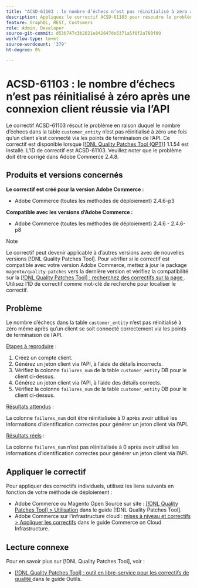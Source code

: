 ```yaml
---
title: "ACSD-61103 : le nombre d’échecs n’est pas réinitialisé à zéro après une connexion client réussie via l’API"
description: Appliquez le correctif ACSD-61103 pour résoudre le problème Adobe Commerce en raison duquel le nombre d’échecs dans la table &grave;customer_entity&grave; n’est pas réinitialisé à zéro une fois qu’un client s’est connecté via les points de terminaison de l’API.
feature: GraphQL, REST, Customers
role: Admin, Developer
source-git-commit: d53b747c3b2021e842647de5371a5f0f2a760f09
workflow-type: tm+mt
source-wordcount: '379'
ht-degree: 0%

---
```



# ACSD-61103 : le nombre d’échecs n’est pas réinitialisé à zéro après une connexion client réussie via l’API

Le correctif ACSD-61103 résout le problème en raison duquel le nombre d’échecs dans la table `customer_entity` n’est pas réinitialisé à zéro une fois qu’un client s’est connecté via les points de terminaison de l’API. Ce correctif est disponible lorsque [[!DNL Quality Patches Tool (QPT)]](/help/tools/quality-patches-tool/quality-patches-tool-to-self-serve-quality-patches.md) 1.1.54 est installé. L’ID de correctif est ACSD-61103. Veuillez noter que le problème doit être corrigé dans Adobe Commerce 2.4.8.

## Produits et versions concernés

**Le correctif est créé pour la version Adobe Commerce :**

* Adobe Commerce (toutes les méthodes de déploiement) 2.4.6-p3

**Compatible avec les versions d’Adobe Commerce :**

* Adobe Commerce (toutes les méthodes de déploiement) 2.4.6 - 2.4.6-p8

>[!NOTE]
>
>Le correctif peut devenir applicable à d’autres versions avec de nouvelles versions [!DNL Quality Patches Tool]. Pour vérifier si le correctif est compatible avec votre version Adobe Commerce, mettez à jour le package `magento/quality-patches` vers la dernière version et vérifiez la compatibilité sur la [[!DNL Quality Patches Tool] : recherchez des correctifs sur la page ](https://experienceleague.adobe.com/tools/commerce-quality-patches/index.html?lang=fr). Utilisez l’ID de correctif comme mot-clé de recherche pour localiser le correctif.

## Problème

Le nombre d’échecs dans la table `customer_entity` n’est pas réinitialisé à zéro même après qu’un client se soit connecté correctement via les points de terminaison de l’API.

<u>Étapes à reproduire</u> :

1. Créez un compte client.
1. Générez un jeton client via l’API, à l’aide de détails incorrects.
1. Vérifiez la colonne `failures_num` de la table `customer_entity` DB pour le client ci-dessus.
1. Générez un jeton client via l’API, à l’aide des détails corrects.
1. Vérifiez la colonne `failures_num` de la table `customer_entity` DB pour le client ci-dessus.

<u>Résultats attendus</u> :

La colonne `failures_num` doit être réinitialisée à 0 après avoir utilisé les informations d’identification correctes pour générer un jeton client via l’API.

<u>Résultats réels</u> :

La colonne `failures_num` n’est pas réinitialisée à 0 après avoir utilisé les informations d’identification correctes pour générer un jeton client via l’API.

## Appliquer le correctif

Pour appliquer des correctifs individuels, utilisez les liens suivants en fonction de votre méthode de déploiement :

* Adobe Commerce ou Magento Open Source sur site : [[!DNL Quality Patches Tool] > Utilisation](/help/tools/quality-patches-tool/usage.md) dans le guide [!DNL Quality Patches Tool].
* Adobe Commerce sur l’infrastructure cloud : [mises à niveau et correctifs > Appliquer les correctifs](https://experienceleague.adobe.com/docs/commerce-cloud-service/user-guide/develop/upgrade/apply-patches.html?lang=fr) dans le guide Commerce on Cloud Infrastructure.

## Lecture connexe

Pour en savoir plus sur [!DNL Quality Patches Tool], voir :

* [[!DNL Quality Patches Tool] : outil en libre-service pour les correctifs de qualité ](/help/tools/quality-patches-tool/quality-patches-tool-to-self-serve-quality-patches.md) dans le guide Outils.


